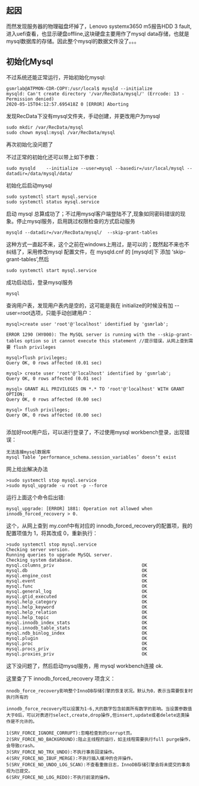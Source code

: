 ## 起因
而然发现服务器的物理磁盘坏掉了，Lenovo systemx3650 m5报告HDD 3 fault,进入uefi查看，也显示硬盘offline,这块硬盘主要用作了mysql data存储，也就是mysql数据库的存储。因此整个mysql的数据文件没了。。。

## 初始化Mysql
不过系统还能正常运行，开始初始化mysql:

```
gsmrlab@ATPMON-CDR-COPY:/usr/local$ mysqld --initialize
mysqld: Can't create directory '/var/RecData/mysql/' (Errcode: 13 - Permission denied)
2020-05-15T04:12:57.695418Z 0 [ERROR] Aborting
```
发现RecData下没有mysql文件夹，手动创建，并更改用户为mysql

```
sudo mkdir /var/RecData/mysql
sudo chown mysql:mysql /var/RecData/mysql
```
再次初始化没问题了

不过正常的初始化还可以带上如下参数：
```
sudo mysqld    --initialize --user=mysql --basedir=/usr/local/mysql --datadir=/data/mysql/data/
```



初始化后启动mysql

```
sudo systemctl start mysql.service
sudo systemctl status mysql.service
```
启动 mysql 总算成功了；不过用mysql客户端登陆不了,现象如同密码错误的现象。停止mysql服务，启用跳过权限检查的方式启动服务

```
mysqld --datadir=/var/RecData/mysql/  --skip-grant-tables
```

这种方式一直起不来，这个之前在windows上用过，是可以的；既然起不来也不纠结了，采用修改mysql 配置文件，在 mysqld.cnf 的 [mysqld]下 添加 ‘skip-grant-tables’,然后

```
sudo systemctl start mysql.service
```

成功启动后，登录mysql服务

```
mysql
```

查询用户表，发现用户表内是空的，这可能是我在 initialize的时候没有加 --user=root选项，只能手动创建用户：

```
mysql>create user 'root'@'localhost' identified by 'gsmrlab';

ERROR 1290 (HY000): The MySQL server is running with the --skip-grant-tables option so it cannot execute this statement //提示错误，从网上查到需要 flush privileges

mysql>flush privileges;
Query OK, 0 rows affected (0.01 sec)

mysql> create user 'root'@'localhost' identified by 'gsmrlab';
Query OK, 0 rows affected (0.01 sec)

mysql> GRANT ALL PRIVILEGES ON *.* TO 'root'@'localhost' WITH GRANT OPTION;
Query OK, 0 rows affected (0.00 sec)

mysql> flush privileges;
Query OK, 0 rows affected (0.00 sec)


```
添加好root用户后，可以进行登录了，不过使用mysql workbench登录，出现错误：

    无法连接mysql数据库
    mysql Table ‘performance_schema.session_variables’ doesn’t exist

网上给出解决办法

    >sudo systemctl stop mysql.service
    >sudo mysql_upgrade -u root -p --force

运行上面这个命令后出错:
    
    mysql_upgrade: [ERROR] 1881: Operation not allowed when innodb_forced_recovery > 0.
    
这个，从网上查到 my.conf中有对应的 innodb_forced_recovery的配置项，我的配置项值为 1，将其改成 0，重新执行：

    >sudo systemctl stop mysql.service
    Checking server version.
    Running queries to upgrade MySQL server.
    Checking system database.
    mysql.columns_priv                                 OK
    mysql.db                                           OK
    mysql.engine_cost                                  OK
    mysql.event                                        OK
    mysql.func                                         OK
    mysql.general_log                                  OK
    mysql.gtid_executed                                OK
    mysql.help_category                                OK
    mysql.help_keyword                                 OK
    mysql.help_relation                                OK
    mysql.help_topic                                   OK
    mysql.innodb_index_stats                           OK
    mysql.innodb_table_stats                           OK
    mysql.ndb_binlog_index                             OK
    mysql.plugin                                       OK
    mysql.proc                                         OK
    mysql.procs_priv                                   OK
    mysql.proxies_priv                                 OK


这下没问题了，然后启动mysql服务，用 mysql workbench连接 ok.

这里查了下 innodb_forced_recovery 项含义：

    nnodb_force_recovery影响整个InnoDB存储引擎的恢复状况。默认为0，表示当需要恢复时执行所有的

    innodb_force_recovery可以设置为1-6,大的数字包含前面所有数字的影响。当设置参数值大于0后，可以对表进行select,create,drop操作,但insert,update或者delete这类操作是不允许的。

    1(SRV_FORCE_IGNORE_CORRUPT):忽略检查到的corrupt页。
    2(SRV_FORCE_NO_BACKGROUND):阻止主线程的运行，如主线程需要执行full purge操作，会导致crash。
    3(SRV_FORCE_NO_TRX_UNDO):不执行事务回滚操作。
    4(SRV_FORCE_NO_IBUF_MERGE):不执行插入缓冲的合并操作。
    5(SRV_FORCE_NO_UNDO_LOG_SCAN):不查看重做日志，InnoDB存储引擎会将未提交的事务视为已提交。
    6(SRV_FORCE_NO_LOG_REDO):不执行前滚的操作。 
